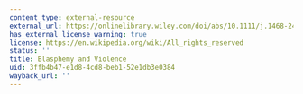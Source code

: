 ```yaml
---
content_type: external-resource
external_url: https://onlinelibrary.wiley.com/doi/abs/10.1111/j.1468-2478.2010.00634.x
has_external_license_warning: true
license: https://en.wikipedia.org/wiki/All_rights_reserved
status: ''
title: Blasphemy and Violence
uid: 3ffb4b47-e1d8-4cd8-beb1-52e1db3e0384
wayback_url: ''
---
```

